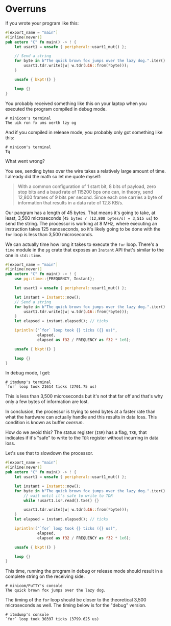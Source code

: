 # Overruns

If you wrote your program like this:

``` rust
#[export_name = "main"]
#[inline(never)]
pub extern "C" fn main() -> ! {
    let usart1 = unsafe { peripheral::usart1_mut() };

    // Send a string
    for byte in b"The quick brown fox jumps over the lazy dog.".iter() {
        usart1.tdr.write(|w| w.tdr(u16::from(*byte)));
    }

    unsafe { bkpt!() }

    loop {}
}
```

You probably received something like this on your laptop when you executed the
program compiled in debug mode.

```
# minicom's terminal
The uik ron fx ums oerth lzy og
```

And if you compiled in release mode, you probably only got something like this:

```
# minicom's terminal
Tq
```

What went wrong?

You see, sending bytes over the wire takes a relatively large amount of time. I
already did the math so let me quote myself:

> With a common configuration of 1 start bit, 8 bits of payload, zero stop bits
> and a baud rate of 115200 bps one can, in theory, send 12,800 frames of 9 bits
> per second. Since each one carries a byte of information that results in a
> data rate of 12.8 KB/s.

Our pangram has a length of 45 bytes. That means it's going to take, at least,
3,500 microseconds (`45 bytes / (12,800 bytes/s) = 3,515 us`) to send the
string. The processor is working at 8 MHz, where executing an instruction takes
125 nanoseconds, so it's likely going to be done with the `for` loop is less
than 3,500 microseconds.

We can actually time how long it takes to execute the `for` loop. There's a
`time` module in the `pg` crate that exposes an `Instant` API that's similar to
the one in `std::time`.

``` rust
#[export_name = "main"]
#[inline(never)]
pub extern "C" fn main() -> ! {
    use pg::time::{FREQUENCY, Instant};

    let usart1 = unsafe { peripheral::usart1_mut() };

    let instant = Instant::now();
    // Send a string
    for byte in b"The quick brown fox jumps over the lazy dog.".iter() {
        usart1.tdr.write(|w| w.tdr(u16::from(*byte)));
    }
    let elapsed = instant.elapsed(); // ticks

    iprintln!("`for` loop took {} ticks ({} us)",
              elapsed,
              elapsed as f32 / FREQUENCY as f32 * 1e6);

    unsafe { bkpt!() }

    loop {}
}
```

In debug mode, I get:

```
# itmdump's terminal
`for` loop took 21614 ticks (2701.75 us)
```

This is less than 3,500 microseconds but it's not that far off and that's why
only a few bytes of information are lost.

In conclusion, the processor is trying to send bytes at a faster rate than what
the hardware can actually handle and this results in data loss. This condition
is known as buffer *overrun*.

How do we avoid this? The status register (`ISR`) has a flag, `TXE`, that
indicates if it's "safe" to write to the `TDR` register without incurring in
data loss.

Let's use that to slowdown the processor.

``` rust
#[export_name = "main"]
#[inline(never)]
pub extern "C" fn main() -> ! {
    let usart1 = unsafe { peripheral::usart1_mut() };

    let instant = Instant::now();
    for byte in b"The quick brown fox jumps over the lazy dog.".iter() {
        // wait until it's safe to write to TDR
        while !usart1.isr.read().txe() {}

        usart1.tdr.write(|w| w.tdr(u16::from(*byte)));
    }
    let elapsed = instant.elapsed(); // ticks

    iprintln!("`for` loop took {} ticks ({} us)",
              elapsed,
              elapsed as f32 / FREQUENCY as f32 * 1e6);

    unsafe { bkpt!() }

    loop {}
}
```

This time, running the program in debug or release mode should result in a
complete string on the receiving side.

```
# minicom/PuTTY's console
The quick brown fox jumps over the lazy dog.
```

The timing of the `for` loop should be closer to the theoretical 3,500
microseconds as well. The timing below is for the "debug" version.

```
# itmdump's console
`for` loop took 30397 ticks (3799.625 us)
```
